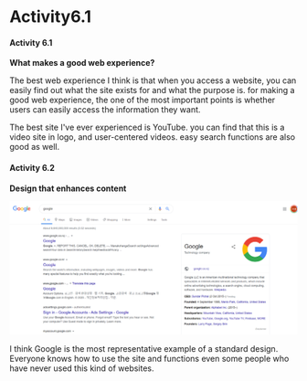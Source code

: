 # Activity6.1



#### Activity 6.1

**What makes a good web experience?**

The best web experience I think is that when you access a website, you can easily find out what the site exists for and what the purpose is. for making a good web experience, the one of the most important points is whether users can easily access the information they want. 

The best site I've ever experienced is YouTube. you can find that this is a video site in logo, and user-centered videos. easy search functions are also good as well.



#### Activity 6.2

**Design that enhances content**

![](.gitbook/assets/google.png)

I think Google is the most representative example of a standard design. Everyone knows how to use the site and functions even some people who have never used this kind of websites. 

#### 

